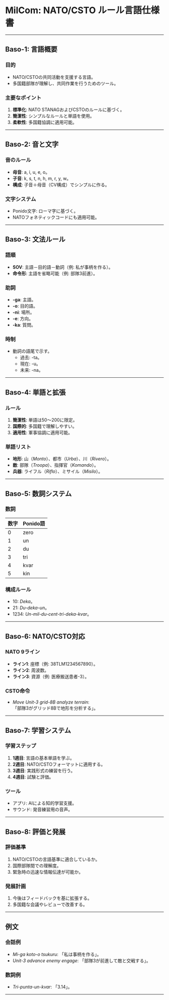 # **MilCom: NATO/CSTO ルール言語仕様書**

---

## **Baso-1: 言語概要**

### **目的**
- NATO/CSTOの共同活動を支援する言語。  
- 多国籍部隊が理解し、共同作業を行うためのツール。

### **主要なポイント**
1. **標準化**: NATO STANAGおよびCSTOのルールに基づく。  
2. **簡潔性**: シンプルなルールと単語を使用。  
3. **柔軟性**: 多国籍協調に適用可能。

---

## **Baso-2: 音と文字**

### **音のルール**
- **母音**: a, i, u, e, o。  
- **子音**: k, s, t, n, h, m, r, y, w。  
- **構成**: 子音＋母音（CV構成）でシンプルに作る。  

### **文字システム**
- Ponido文字: ローマ字に基づく。  
- NATOフォネティックコードにも適用可能。

---

## **Baso-3: 文法ルール**

### **語順**
- **SOV**: 主語－目的語－動詞（例: 私が事柄を作る）。  
- **命令形**: 主語を省略可能（例: 部隊3前進）。

### **助詞**
- **-ga**: 主語。  
- **-o**: 目的語。  
- **-ni**: 場所。  
- **-e**: 方向。  
- **-ka**: 質問。  

### **時制**
- 動詞の語尾で示す。  
  - 過去: -ta。  
  - 現在: -u。  
  - 未来: -na。

---

## **Baso-4: 単語と拡張**

### **ルール**
1. **簡潔性**: 単語は50～200に限定。  
2. **国際的**: 多国籍で理解しやすい。  
3. **適用性**: 軍事協調に適用可能。

### **単語リスト**
- **地形**: 山（*Monto*）、都市（*Urba*）、川（*Rivero*）。  
- **敵**: 部隊（*Troopa*）、指揮官（*Komando*）。  
- **兵器**: ライフル（*Riflo*）、ミサイル（*Misilo*）。

---

## **Baso-5: 数詞システム**

### **数詞**
| **数字** | **Ponido語** |  
|----------|--------------|  
| 0        | zero         |  
| 1        | un           |  
| 2        | du           |  
| 3        | tri          |  
| 4        | kvar         |  
| 5        | kin          |  

### **構成ルール**
- 10: *Deka*。  
- 21: *Du-deka-un*。  
- 1234: *Un-mil-du-cent-tri-deka-kvar*。

---

## **Baso-6: NATO/CSTO対応**

### **NATO 9ライン**
- **ライン1**: 座標（例: 38TLM1234567890）。  
- **ライン2**: 周波数。  
- **ライン3**: 資源（例: 医療搬送患者-3）。  

### **CSTO命令**
- *Move Unit-3 grid-8B analyze terrain*:  
  「部隊3がグリッド8Bで地形を分析する」。

---

## **Baso-7: 学習システム**

### **学習ステップ**
1. **1週目**: 言語の基本単語を学ぶ。  
2. **2週目**: NATO/CSTOフォーマットに適用する。  
3. **3週目**: 実践形式の練習を行う。  
4. **4週目**: 試験と評価。

### **ツール**
- アプリ: AIによる知的学習支援。  
- サウンド: 発音練習用の音声。

---

## **Baso-8: 評価と発展**

### **評価基準**
1. NATO/CSTOの言語基準に適合しているか。  
2. 国際部隊間での理解度。  
3. 緊急時の迅速な情報伝達が可能か。

### **発展計画**
1. 今後はフィードバックを基に拡張する。  
2. 多国籍な会議やレビューで改善する。

---

## **例文**

### **会話例**
- *Mi-ga koto-o tsukuru*: 「私は事柄を作る」。  
- *Unit-3 advance enemy engage*: 「部隊3が前進して敵と交戦する」。

### **数詞例**
- *Tri-punta-un-kvar*: 「3.14」。

---
